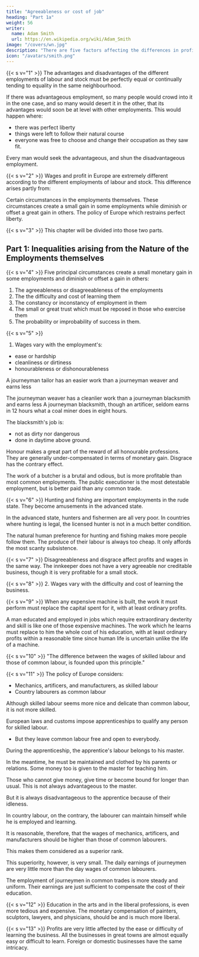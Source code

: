 ```yaml
---
title: "Agreeableness or cost of job"
heading: "Part 1a"
weight: 56
writer:
  name: Adam Smith
  url: https://en.wikipedia.org/wiki/Adam_Smith
image: "/covers/wn.jpg"
description: "There are five factors affecting the differences in profits and wages"
icon: "/avatars/smith.png"
---
```



{{< s v="1" >}} The advantages and disadvantages of the different employments of labour and stock must be perfectly equal or continually tending to equality in the same neighbourhood.

If there was advantageous employment, so many people would crowd into it in the one case, and so many would desert it in the other, that its advantages would soon be at level with other employments. This would happen where:
- there was perfect liberty
- things were left to follow their natural course
- everyone was free to choose and change their occupation as they saw fit.

Every man would seek the advantageous, and shun the disadvantageous employment.

{{< s v="2" >}} Wages and profit in Europe are extremely different according to the different employments of labour and stock. This difference arises partly from:

Certain circumstances in the employments themselves.
These circumstances create a small gain in some employments while diminish or offset a great gain in others.
The policy of Europe which restrains perfect liberty.


{{< s v="3" >}} This chapter will be divided into those two parts.


## Part 1: Inequalities arising from the Nature of the Employments themselves

{{< s v="4" >}} Five principal circumstances create a small monetary gain in some employments and diminish or offset a gain in others:

1. The agreeableness or disagreeableness of the employments
2. The the difficulty and cost of learning them
3. The constancy or inconstancy of employment in them
4. The small or great trust which must be reposed in those who exercise them
5. The probability or improbability of success in them.

{{< s v="5" >}}

1. Wages vary with the employment's:
- ease or hardship
- cleanliness or dirtiness
- honourableness or dishonourableness

A journeyman tailor has an easier work than a journeyman weaver and earns less

The journeyman weaver has a cleanlier work than a journeyman blacksmith and earns less
A journeyman blacksmith, though an artificer, seldom earns in 12 hours what a coal miner does in eight hours.

The blacksmith's job is: 
- not as dirty nor dangerous
- done in daytime above ground.

Honour makes a great part of the reward of all honourable professions.
They are generally under-compensated in terms of monetary gain.
Disgrace has the contrary effect.

The work of a butcher is a brutal and odious, but is more profitable than most common employments.
The public executioner is the most detestable employment, but is better paid than any common trade.

{{< s v="6" >}} Hunting and fishing are important employments in the rude state.
They become amusements in the advanced state.

In the advanced state, hunters and fishermen are all very poor.
In countries where hunting is legal, the licensed hunter is not in a much better condition.

The natural human preference for hunting and fishing makes more people follow them.
The produce of their labour is always too cheap.
It only affords the most scanty subsistence.


{{< s v="7" >}} Disagreeableness and disgrace affect profits and wages in the same way. The innkeeper does not have a very agreeable nor creditable business, though it is very profitable for a small stock.


{{< s v="8" >}} 2. Wages vary with the difficulty and cost of learning the business.

{{< s v="9" >}} When any expensive machine is built, the work it must perform must replace the capital spent for it, with at least ordinary profits.

A man educated and employed in jobs which require extraordinary dexterity and skill is like one of those expensive machines.
The work which he learns must replace to him the whole cost of his education, with at least ordinary profits within a reasonable time since human life is uncertain unlike the life of a machine.

{{< s v="10" >}} "The difference between the wages of skilled labour and those of common labour, is founded upon this principle."

{{< s v="11" >}} The policy of Europe considers:
- Mechanics, artificers, and manufacturers, as skilled labour
- Country labourers as common labour

Although skilled labour seems more nice and delicate than common labour, it is not more skilled.

European laws and customs impose apprenticeships to qualify any person for skilled labour.
- But they leave common labour free and open to everybody.

During the apprenticeship, the apprentice's labour belongs to his master.

In the meantime, he must be maintained and clothed by his parents or relations.
Some money too is given to the master for teaching him.

Those who cannot give money, give time or become bound for longer than usual.
This is not always advantageous to the master.

But it is always disadvantageous to the apprentice because of their idleness.

In country labour, on the contrary, the labourer can maintain himself while he is employed and learning.

It is reasonable, therefore, that the wages of mechanics, artificers, and manufacturers should be higher than those of common labourers.

This makes them considered as a superior rank.

This superiority, however, is very small.
The daily earnings of journeymen are very little more than the day wages of common labourers.

The employment of journeymen in common trades is more steady and uniform.
Their earnings are just sufficient to compensate the cost of their education.


{{< s v="12" >}} Education in the arts and in the liberal professions, is even more tedious and expensive. The monetary compensation of painters, sculptors, lawyers, and physicians, should be and is much more liberal.

{{< s v="13" >}} Profits are very little affected by the ease or difficulty of learning the business. All the businesses in great towns are  almost equally easy or difficult to learn. Foreign or domestic businesses have the same intricacy.

